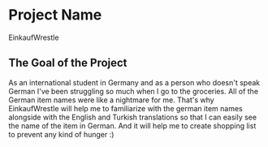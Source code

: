 # Project Name

EinkaufWrestle

## The Goal of the Project

As an international student in Germany and as a person who doesn't speak German I've been struggling so much when I go to the groceries. All of the German item names were like a nightmare for me. That's why EinkaufWrestle will help me to familiarize with the german item names alongside with the English and Turkish translations so that I can easily see the name of the item in German. And it will help me to create shopping list to prevent any kind of hunger :)
